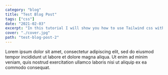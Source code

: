 ```yaml
---
category: "blog"
title: "Test Blog Post"
tags: ["css"]
date: "2021-02-03"
excerpt: "In this tutorial I will show you how to use Tailwind css with your gatsby site"
cover: "./cover.jpg"
path: "test-blog-post-2"
---
```


Lorem ipsum dolor sit amet, consectetur adipiscing elit, sed do eiusmod tempor incididunt ut labore et dolore magna aliqua. Ut enim ad minim veniam, quis nostrud exercitation ullamco laboris nisi ut aliquip ex ea commodo consequat.
